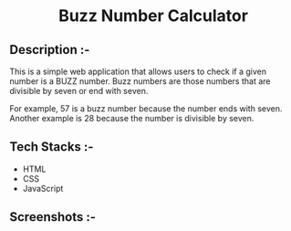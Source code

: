 # <p align="center">Buzz Number Calculator</p>

## Description :-

This is a simple web application that allows users to check if a given number is a BUZZ number. 
Buzz numbers are those numbers that are divisible by seven or end with seven. 

For example, 57 is a buzz number because the number ends with seven. Another example is 28 because the number is divisible by seven.

## Tech Stacks :-

- HTML
- CSS
- JavaScript

## Screenshots :-
